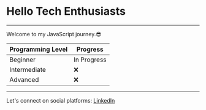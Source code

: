# Hello Tech Enthusiasts

---

Welcome to my JavaScript journey.😎



|Programming Level    |   Progress                  |
|---------------------|-----------------------------|
| Beginner            |   In Progress               |
| Intermediate        |   ❌                        |
| Advanced            |   ❌                        |

---
Let's connect on social platforms:
[LinkedIn](https://www.linkedin.com/in/masindi-managa-775557263)
